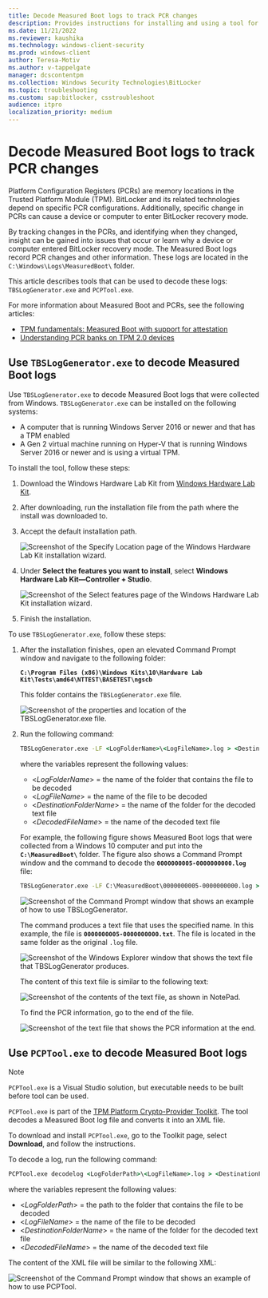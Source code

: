```yaml
---
title: Decode Measured Boot logs to track PCR changes
description: Provides instructions for installing and using a tool for analyzing log information to identify changes to PCRs.
ms.date: 11/21/2022
ms.reviewer: kaushika
ms.technology: windows-client-security
ms.prod: windows-client
author: Teresa-Motiv
ms.author: v-tappelgate
manager: dcscontentpm
ms.collection: Windows Security Technologies\BitLocker
ms.topic: troubleshooting
ms.custom: sap:bitlocker, csstroubleshoot
audience: itpro
localization_priority: medium
---
```

# Decode Measured Boot logs to track PCR changes

Platform Configuration Registers (PCRs) are memory locations in the Trusted Platform Module (TPM). BitLocker and its related technologies depend on specific PCR configurations. Additionally, specific change in PCRs can cause a device or computer to enter BitLocker recovery mode.  

By tracking changes in the PCRs, and identifying when they changed, insight can be gained into issues that occur or learn why a device or computer entered BitLocker recovery mode. The Measured Boot logs record PCR changes and other information. These logs are located in the `C:\Windows\Logs\MeasuredBoot\` folder.

This article describes tools that can be used to decode these logs: `TBSLogGenerator.exe` and `PCPTool.exe`.

For more information about Measured Boot and PCRs, see the following articles:

- [TPM fundamentals: Measured Boot with support for attestation](/windows/security/information-protection/tpm/tpm-fundamentals#measured-boot-with-support-for-attestation)  
- [Understanding PCR banks on TPM 2.0 devices](/windows/security/information-protection/tpm/switch-pcr-banks-on-tpm-2-0-devices)

## Use `TBSLogGenerator.exe` to decode Measured Boot logs

Use `TBSLogGenerator.exe` to decode Measured Boot logs that were collected from Windows. `TBSLogGenerator.exe` can be installed on the following systems:

- A computer that is running Windows Server 2016 or newer and that has a TPM enabled
- A Gen 2 virtual machine running on Hyper-V that is running Windows Server 2016 or newer and is using a virtual TPM.

To install the tool, follow these steps:

1. Download the Windows Hardware Lab Kit from [Windows Hardware Lab Kit](/windows-hardware/test/hlk/).

2. After downloading, run the installation file from the path where the install was downloaded to.

3. Accept the default installation path.

   ![Screenshot of the Specify Location page of the Windows Hardware Lab Kit installation wizard.](media/decode-measured-boot-logs-to-track-pcr-changes/install-windows-hardware-lab-kit.png)

4. Under **Select the features you want to install**, select **Windows Hardware Lab Kit&mdash;Controller + Studio**.

   ![Screenshot of the Select features page of the Windows Hardware Lab Kit installation wizard.](media/decode-measured-boot-logs-to-track-pcr-changes/windows-hardware-lab-kit-controller-studio.png)

5. Finish the installation.

To use `TBSLogGenerator.exe`, follow these steps:

1. After the installation finishes, open an elevated Command Prompt window and navigate to the following folder:

   **`C:\Program Files (x86)\Windows Kits\10\Hardware Lab Kit\Tests\amd64\NTTEST\BASETEST\ngscb`**

   This folder contains the `TBSLogGenerator.exe` file.

   ![Screenshot of the properties and location of the TBSLogGenerator.exe file.](media/decode-measured-boot-logs-to-track-pcr-changes/tbsloggenerator-file.png)

2. Run the following command:

   ```cmd
   TBSLogGenerator.exe -LF <LogFolderName>\<LogFileName>.log > <DestinationFolderName>\<DecodedFileName>.txt
   ```

   where the variables represent the following values:

   - \<*LogFolderName*> = the name of the folder that contains the file to be decoded
   - \<*LogFileName*> = the name of the file to be decoded
   - \<*DestinationFolderName*> = the name of the folder for the decoded text file
   - \<*DecodedFileName*> = the name of the decoded text file

   For example, the following figure shows Measured Boot logs that were collected from a Windows 10 computer and put into the **`C:\MeasuredBoot\`** folder. The figure also shows a Command Prompt window and the command to decode the **`0000000005-0000000000.log`** file:

    ```cmd
    TBSLogGenerator.exe -LF C:\MeasuredBoot\0000000005-0000000000.log > C:\MeasuredBoot\0000000005-0000000000.txt
    ```

   ![Screenshot of the Command Prompt window that shows an example of how to use TBSLogGenerator.](media/decode-measured-boot-logs-to-track-pcr-changes/measured-boot-logs.png)

   The command produces a text file that uses the specified name. In this example, the file is **`0000000005-0000000000.txt`**. The file is located in the same folder as the original `.log` file.

   ![Screenshot of the Windows Explorer window that shows the text file that TBSLogGenerator produces.](media/decode-measured-boot-logs-to-track-pcr-changes/text-original-log-file.png)

   The content of this text file is similar to the following text:

   ![Screenshot of the contents of the text file, as shown in NotePad.](media/decode-measured-boot-logs-to-track-pcr-changes/text-file-content.png)

   To find the PCR information, go to the end of the file.

   ![Screenshot of the text file that shows the PCR information at the end.](media/decode-measured-boot-logs-to-track-pcr-changes/pcr-information.png)

## Use `PCPTool.exe` to decode Measured Boot logs

> [!NOTE]
> `PCPTool.exe` is a Visual Studio solution, but executable needs to be built before tool can be used.

`PCPTool.exe` is part of the [TPM Platform Crypto-Provider Toolkit](https://www.microsoft.com/download/details.aspx?id=52487). The tool decodes a Measured Boot log file and converts it into an XML file.

To download and install `PCPTool.exe`, go to the Toolkit page, select **Download**, and follow the instructions.

To decode a log, run the following command:

```cmd
PCPTool.exe decodelog <LogFolderPath>\<LogFileName>.log > <DestinationFolderName>\<DecodedFileName>.xml
```

where the variables represent the following values:

- \<*LogFolderPath*> = the path to the folder that contains the file to be decoded
- \<*LogFileName*> = the name of the file to be decoded
- \<*DestinationFolderName*> = the name of the folder for the decoded text file
- \<*DecodedFileName*> = the name of the decoded text file

The content of the XML file will be similar to the following XML:

![Screenshot of the Command Prompt window that shows an example of how to use PCPTool.](media/decode-measured-boot-logs-to-track-pcr-changes/pcptool-output.png)
